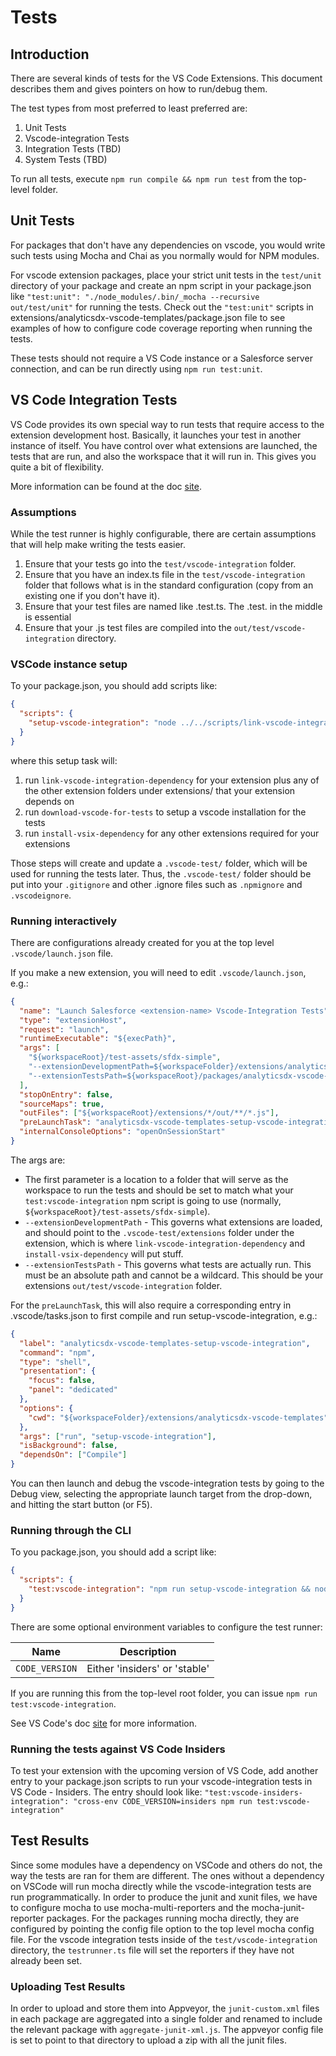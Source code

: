 # Tests

## Introduction

There are several kinds of tests for the VS Code Extensions. This document
describes them and gives pointers on how to run/debug them.

The test types from most preferred to least preferred are:

1. Unit Tests
1. Vscode-integration Tests
1. Integration Tests (TBD)
1. System Tests (TBD)

To run all tests, execute `npm run compile && npm run test` from the top-level
folder.

## Unit Tests

For packages that don't have any dependencies on vscode, you would write such tests using Mocha and Chai as you normally
would for NPM modules.

For vscode extension packages, place your strict unit tests in the `test/unit` directory of your package and create an
npm script in your package.json like `"test:unit": "./node_modules/.bin/_mocha --recursive out/test/unit"`
for running the tests. Check out the `"test:unit"` scripts in extensions/analyticsdx-vscode-templates/package.json file
to see examples of how to configure code coverage reporting when running the tests.

These tests should not require a VS Code instance or a Salesforce server connection, and
can be run directly using `npm run test:unit`.

## VS Code Integration Tests

VS Code provides its own special way to run tests that require access to the
extension development host. Basically, it launches your test in another instance
of itself. You have control over what extensions are launched, the tests that
are run, and also the workspace that it will run in. This gives you quite a bit
of flexibility.

More information can be found at the doc
[site](https://code.visualstudio.com/docs/extensions/testing-extensions).

### Assumptions

While the test runner is highly configurable, there are certain assumptions that
will help make writing the tests easier.

1. Ensure that your tests go into the `test/vscode-integration` folder.
1. Ensure that you have an index.ts file in the `test/vscode-integration` folder that follows what is
   in the standard configuration (copy from an existing one if you don't have it).
1. Ensure that your test files are named like <something>.test.ts. The .test. in
   the middle is essential
1. Ensure that your .js test files are compiled into the `out/test/vscode-integration` directory.

### VSCode instance setup

To your package.json, you should add scripts like:

```json
{
  "scripts": {
    "setup-vscode-integration": "node ../../scripts/link-vscode-integration-dependency analyticsdx-vscode-core analyticsdx-vscode-templates && node ../../scripts/download-vscode-for-tests && node ../../scripts/install-vsix-dependency salesforce.salesforcedx-vscode-core"
  }
}
```

where this setup task will:

1. run `link-vscode-integration-dependency` for your extension plus any of the other extension
   folders under extensions/ that your extension depends on
1. run `download-vscode-for-tests` to setup a vscode installation for the tests
1. run `install-vsix-dependency` for any other extensions required for your extensions

Those steps will create and update a `.vscode-test/` folder, which will be used for running the tests later. Thus, the
`.vscode-test/` folder should be put into your `.gitignore` and other .ignore files
such as `.npmignore` and `.vscodeignore`.

### Running interactively

There are configurations already created for you at the top level
`.vscode/launch.json` file.

If you make a new extension, you will need to edit `.vscode/launch.json`, e.g.:

```json
{
  "name": "Launch Salesforce <extension-name> Vscode-Integration Tests",
  "type": "extensionHost",
  "request": "launch",
  "runtimeExecutable": "${execPath}",
  "args": [
    "${workspaceRoot}/test-assets/sfdx-simple",
    "--extensionDevelopmentPath=${workspaceFolder}/extensions/analyticsdx-vscode-templates/.vscode-test/extensions",
    "--extensionTestsPath=${workspaceRoot}/packages/analyticsdx-vscode-core/out/test/vscode-integration"
  ],
  "stopOnEntry": false,
  "sourceMaps": true,
  "outFiles": ["${workspaceRoot}/extensions/*/out/**/*.js"],
  "preLaunchTask": "analyticsdx-vscode-templates-setup-vscode-integration",
  "internalConsoleOptions": "openOnSessionStart"
}
```

The args are:

- The first parameter is a location to a folder that will serve as
  the workspace to run the tests and should be set to match what your `test:vscode-integration` npm script is
  going to use (normally, `${workspaceRoot}/test-assets/sfdx-simple`).
- `--extensionDevelopmentPath` - This governs what extensions are loaded, and should point to the `.vscode-test/extensions`
  folder under the extension, which is where `link-vscode-integration-dependency` and `install-vsix-dependency` will
  put stuff.
- `--extensionTestsPath` - This governs what tests are actually run. This must be an
  absolute path and cannot be a wildcard. This should be your extensions `out/test/vscode-integration` folder.

For the `preLaunchTask`, this will also require a corresponding entry in .vscode/tasks.json to first compile and run setup-vscode-integration,
e.g.:

```json
{
  "label": "analyticsdx-vscode-templates-setup-vscode-integration",
  "command": "npm",
  "type": "shell",
  "presentation": {
    "focus": false,
    "panel": "dedicated"
  },
  "options": {
    "cwd": "${workspaceFolder}/extensions/analyticsdx-vscode-templates"
  },
  "args": ["run", "setup-vscode-integration"],
  "isBackground": false,
  "dependsOn": ["Compile"]
}
```

You can then launch and debug the vscode-integration tests by going to the Debug view, selecting the appropriate
launch target from the drop-down, and hitting the start button (or F5).

### Running through the CLI

To you package.json, you should add a script like:

```json
{
  "scripts": {
    "test:vscode-integration": "npm run setup-vscode-integration && node ../../scripts/run-vscode-integration-tests"
  }
}
```

There are some optional environment variables to configure the test runner:

| Name           | Description                   |
| -------------- | ----------------------------- |
| `CODE_VERSION` | Either 'insiders' or 'stable' |

If you are running this from the top-level root folder, you can issue `npm run test:vscode-integration`.

See VS Code's doc
[site](https://code.visualstudio.com/docs/extensions/testing-extensions#_running-tests-automatically-on-travis-ci-build-machines)
for more information.

### Running the tests against VS Code Insiders

To test your extension with the upcoming version of VS Code, add another entry to your
package.json scripts to run your vscode-integration tests in VS Code - Insiders. The entry
should look like:
`"test:vscode-insiders-integration": "cross-env CODE_VERSION=insiders npm run test:vscode-integration"`

## Test Results

Since some modules have a dependency on VSCode and others do not, the way the tests
are ran for them are different. The ones without a dependency on VSCode will run mocha
directly while the vscode-integration tests are run programmatically. In order to produce
the junit and xunit files, we have to configure mocha to use mocha-multi-reporters
and the mocha-junit-reporter packages. For the packages running mocha directly,
they are configured by pointing the config file option to the top level mocha config file.
For the vscode integration tests inside of the `test/vscode-integration` directory,
the `testrunner.ts` file will set the reporters if they have not already been set.

### Uploading Test Results

In order to upload and store them into Appveyor, the `junit-custom.xml` files
in each package are aggregated into a single folder and renamed to include the
relevant package with `aggregate-junit-xml.js`. The appveyor config file is
set to point to that directory to upload a zip with all the junit files.
